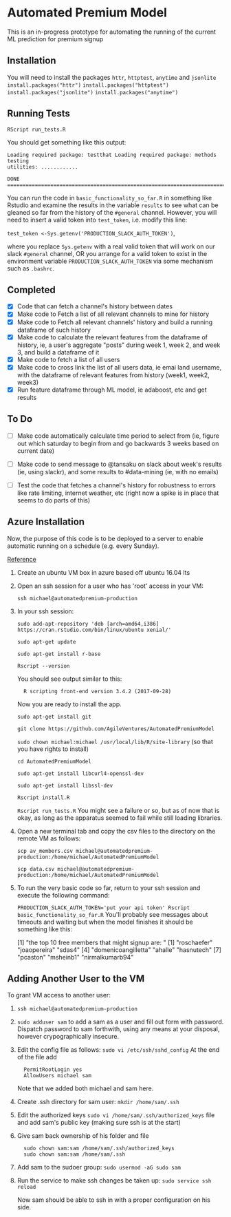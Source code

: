 # Automated Premium Model

This is an in-progress prototype for automating the running of the current ML
prediction for premium signup

## Installation

You will need to install the packages `httr`, `httptest`, `anytime` and `jsonlite`
`install.packages("httr")`
`install.packages("httptest")`
`install.packages("jsonlite")`
`install.packages("anytime")`

## Running Tests

`RScript run_tests.R`

You should get something like this output:

```
Loading required package: testthat Loading required package: methods testing
utilities: ............

DONE ===========================================================================
```

You can run the code in `basic_functionality_so_far.R` in something like Rstudio
and examine the results in the variable `results` to see what can be gleaned so
far from the history of the `#general` channel. However, you will need to insert a
valid token into `test_token`, i.e. modify this line:

`test_token <-Sys.getenv('PRODUCTION_SLACK_AUTH_TOKEN')`,

where you replace `Sys.getenv` with a real valid token that will work on our slack
`#general` channel, OR you arrange for a valid token to exist in the
environment variable `PRODUCTION_SLACK_AUTH_TOKEN` via some mechanism such as
`.bashrc`.

## Completed

 - [x] Code that can fetch a channel's history between dates
 - [x] Make code to Fetch a list of all relevant channels to mine for history
 - [x] Make code to Fetch all relevant channels' history and build a running dataframe of such
history
 - [x] Make code to calculate the relevant features from the dataframe
of history, ie, a user's aggregate "posts" during week 1, week 2, and week 3,
and build a dataframe of it
 - [x] Make code to fetch a list of all users
 - [x] Make code to cross link the list of all users data, ie emai land username, with
the dataframe of relevant features from history (week1, week2, week3)
 - [x] Run feature dataframe through ML model, ie adaboost, etc and get results

## To Do

- [ ] Make code automatically calculate time period to select from (ie, figure out
    which saturday to begin from and go backwards 3 weeks based on current date)

- [ ] Make code to send message to @tansaku on slack about week's results (ie,
    using slackr), and some results to \#data-mining (ie, with no emails)

- [ ] Test the code that fetches a channel's history for robustness to errors like
    rate limiting, internet weather, etc (right now a spike is in place that
    seems to do parts of this)

## Azure Installation
Now, the purpose of this code is to be deployed to a server to enable automatic
running on a schedule (e.g. every Sunday).

[Reference](https://www.digitalocean.com/community/tutorials/how-to-install-r-on-ubuntu-16-04-2)

1. Create an ubuntu VM box in azure based off ubuntu 16.04 lts 
2. Open an ssh session for a user who has 'root' access in your VM:

    `ssh michael@automatedpremium-production`

3. In your ssh session:

    `sudo add-apt-repository 'deb [arch=amd64,i386] https://cran.rstudio.com/bin/linux/ubuntu xenial/'`

    `sudo apt-get update`

    `sudo apt-get install r-base`

    `Rscript --version`

    You should see output similar to this:

    ```
      R scripting front-end version 3.4.2 (2017-09-28)
    ```

    Now you are ready to install the app.

    `sudo apt-get install git`

    `git clone https://github.com/AgileVentures/AutomatedPremiumModel`

    `sudo chown michael:michael /usr/local/lib/R/site-library` (so that you have rights to install)

    `cd AutomatedPremiumModel`

    `sudo apt-get install libcurl4-openssl-dev`

    `sudo apt-get install libssl-dev`

    `Rscript install.R`

    `Rscript run_tests.R` You might see a failure or so, but as of now that is okay, as long as the apparatus seemed
to fail while still loading libraries.

4.  Open a new terminal tab and copy the csv files to the directory on the remote VM as follows:

    `scp av_members.csv michael@automatedpremium-production:/home/michael/AutomatedPremiumModel`

    `scp data.csv michael@automatedpremium-production:/home/michael/AutomatedPremiumModel`

5. To run the very basic code so far, return to your ssh session and execute the following command:

   `PRODUCTION_SLACK_AUTH_TOKEN='put your api token' Rscript basic_functionality_so_far.R`
   You'll probably see messages about timeouts and waiting but when the model finishes it should be something like this:

    [1] "the top 10 free members that might signup are: "
    [1] "roschaefer" "joaopereira" "sdas4" 
    [4] "domenicoangilletta" "ahalle" "hasnutech"
    [7] "pcaston" "msheinb1" "nirmalkumarb94"

## Adding Another User to the VM

To grant VM access to another user:

1. `ssh michael@automatedpremium-production`

2. `sudo adduser sam` to add a sam as a user and fill out form with password. Dispatch password to sam forthwith, using any means at your disposal, however crypographically insecure.

3. Edit the config file as follows: `sudo vi /etc/ssh/sshd_config`
    At the end of the file add

    ```
      PermitRootLogin yes
      AllowUsers michael sam
    ```

     Note that we added both michael and sam here.

4. Create .ssh directory for sam user: `mkdir /home/sam/.ssh`
5. Edit the authorized keys `sudo vi /home/sam/.ssh/authorized_keys` file and add sam's public key (making sure ssh is at the start)
6. Give sam back ownership of his folder and file
    ```
      sudo chown sam:sam /home/sam/.ssh/authorized_keys
      sudo chown sam:sam /home/sam/.ssh
   ```
7. Add sam to the sudoer group: `sudo usermod -aG sudo sam`
8. Run the service to make ssh changes be taken up: `sudo service ssh reload` 


    Now sam should be able to ssh in with a proper configuration on his side.

